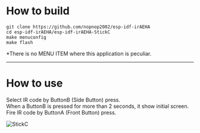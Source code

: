 # How to build

```
git clone https://github.com/nopnop2002/esp-idf-irAEHA
cd esp-idf-irAEHA/esp-idf-irAEHA-StickC
make menuconfig
make flash
```

\*There is no MENU ITEM where this application is peculiar.   

--- 

# How to use

Select IR code by ButtonB (Side Button) press.   
When a ButtonB is pressed for more than 2 seconds, it show initial screen.   
Fire IR code by ButtonA (Front Button) press.   

![StickC](https://user-images.githubusercontent.com/6020549/60762479-1d64d300-a09c-11e9-9633-17d32d3dd6ba.JPG)

